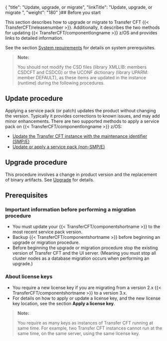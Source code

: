 {
    "title": "Update, upgrade, or migrate",
    "linkTitle": "Update, upgrade, or migrate ",
    "weight": "180"
}## Before you start

This section describes how to upgrade or migrate to Transfer CFT {{< TransferCFT/releasenumber  >}}. Additionally, it describes the two methods for updating {{< TransferCFT/componentlongname  >}} z/OS and provides links to detailed information.

See the section <a href="../c_about_zos/r_prerequistes_zos" class="MCXref xref">System requirements</a> for details on system prerequisites.

> **Note:**
>
> You should not modify the CSD files (library XMLLIB: members CSDCFT and CSDCG) or the UCONF dictionary (library UPARM: member DEFAULT), as these items are updated in the instance (runtime) during the following procedures.

## Update procedure

Applying a service pack (or patch) updates the product without changing the version. Typically it provides corrections to known issues, and may add minor enhancements. There are two supported methods to apply a service pack on {{< TransferCFT/componentlongname  >}} z/OS:

-   [Update the Transfer CFT instance with the maintenance identifier (SMP/E)](c_update_zos/maintenance)
-   [Update or apply a service pack (non-SMP/E)](c_update_zos/t_install_patch_zos)

## Upgrade procedure

This procedure involves a change in product version and the replacement of binary artifacts. See <a href="upgrade" class="MCXref xref">Upgrade</a> for details.

<span id="Upgrade_or_migrate_procedures"></span>

## Prerequisites

### Important information before performing a migration procedure

-   You must update your {{< TransferCFT/componentshortname >}} to the most recent service pack version.
-   Backup {{< TransferCFT/componentshortname >}} before beginning an upgrade or migration procedure.
-   Before beginning the upgrade or migration procedure stop the existing version of Transfer CFT  and the UI server. (Meaning you must stop all cluster nodes  as a database migration occurs when performing an upgrade.)

### About license keys

-   You require a new license key if you are migrating from a version 2.x {{< TransferCFT/componentshortname >}} to a version 3.x.
-   For details on how to apply or update a license key, and the new license key location, see the section **Apply a license key**.

> **Note:**
>
> You require  as many keys as instances of Transfer CFT running at same time. For example, two Transfer CFT instances cannot run at the same time, on the same server, using the same license key.
